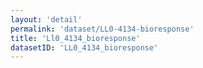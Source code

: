 ```yaml
---
layout: 'detail'
permalink: 'dataset/LL0-4134-bioresponse'
title: 'Ll0_4134_bioresponse'
datasetID: 'LL0_4134_bioresponse'
---
```

